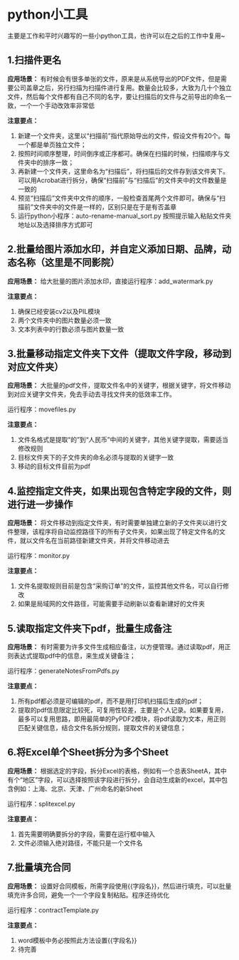 # python小工具
主要是工作和平时兴趣写的一些小python工具，也许可以在之后的工作中复用~

## 1.扫描件更名
**应用场景：** 有时候会有很多单张的文件，原来是从系统导出的PDF文件，但是需要公司盖章之后，另行扫描为扫描件进行复用。数量会比较多，大致为几十个独立文件，然后每个文件都有自己不同的名字，要让扫描后的文件与之前导出的命名一致，一个一个手动改效率非常低

**注意要点：**
1. 新建一个文件夹，这里以“扫描前”指代原始导出的文件，假设文件有20个。每一个都是单页独立文件；
2. 按照时间顺序整理，时间倒序或正序都可。确保在扫描的时候，扫描顺序与文件夹中的排序一致；
3. 再新建一个文件夹，这里命名为“扫描后”，将扫描后的文件存到该文件夹下。可以用Acrobat进行拆分，确保“扫描前”与“扫描后”的文件夹中的文件数量是一致的
4. 预览“扫描后”文件夹中文件的顺序，一般检查首尾两个文件即可。确保与“扫描前”文件夹中的文件是一样的，区别只是在于是有否盖章
5. 运行python小程序：auto-rename-manual_sort.py 按照提示输入粘贴文件夹地址以及选择排序方式即可


## 2.批量给图片添加水印，并自定义添加日期、品牌，动态名称（这里是不同影院）

**应用场景：** 给大批量的图片添加水印，直接运行程序：add_watermark.py 

**注意要点：**
1. 确保已经安装cv2以及PIL模块
2. 两个文件夹中的图片数量必须一致
3. 文本列表中的行数必须与图片数量一致

## 3.批量移动指定文件夹下文件（提取文件字段，移动到对应文件夹）

**应用场景：** 大批量的pdf文件，提取文件名中的关键字，根据关键字，将文件移动到对应关键字文件夹，免去手动去寻找文件夹的低效率工作。

运行程序：movefiles.py 

**注意要点：**
1. 文件名格式是提取“的”到“人民币”中间的关键字，其他关键字提取，需要适当修改规则
2. 目标文件夹下的子文件夹的命名必须与提取的关键字一致
3. 移动的目标文件目前为pdf

## 4.监控指定文件夹，如果出现包含特定字段的文件，则进行进一步操作

**应用场景：** 将文件移动到指定文件夹，有时需要单独建立新的子文件夹以进行文件整理，该程序将自动监控路径下的所有子文件夹，如果出现了特定文件名的文件，就以文件名在当前路径新建文件夹，并将文件移动进去

运行程序：monitor.py 

**注意要点：**
1. 文件名提取规则目前是包含“采购订单”的文件，监控其他文件名，可以自行修改
2. 如果是局域网的文件路径，可能需要手动刷新以查看新建好的文件夹


## 5.读取指定文件夹下pdf，批量生成备注

**应用场景：** 有时需要为许多文件生成相应备注，以方便管理。通过读取pdf，用正则表达式提取pdf中的信息，来生成关键备注；

运行程序：generateNotesFromPdfs.py

**注意要点：**
1. 所有pdf都必须是可编辑的pdf，而不是用打印机扫描后生成的pdf；
2. 提取的pdf信息限定比较死，可复用性较差，主要是个人记录。如果要复用，最多可以复用思路，即用最简单的PyPDF2模块，将pdf读取为文本，用正则匹配关键信息，结合文件名拆分规则，提取文件的关键信息；

## 6.将Excel单个Sheet拆分为多个Sheet

**应用场景：** 根据选定的字段，拆分Excel的表格，例如有一个总表SheetA，其中有个“地区”字段，可以选择按照该字段进行拆分，会自动生成新的excel，其中包含例如：上海、北京、天津、广州命名的新Sheet

运行程序：splitexcel.py

**注意要点：**
1. 首先需要明确要拆分的字段，需要在运行框中输入
2. 文件必须输入绝对路径，不能只是一个文件名

## 7.批量填充合同

**应用场景：** 设置好合同模板，所需字段使用{{字段名}}，然后进行填充，可以批量填充许多合同，避免一个一个字段复制粘贴。程序还待优化

运行程序：contractTemplate.py

**注意要点：**
1. word模板中务必按照此方法设置{{字段名}}
2. 待完善



